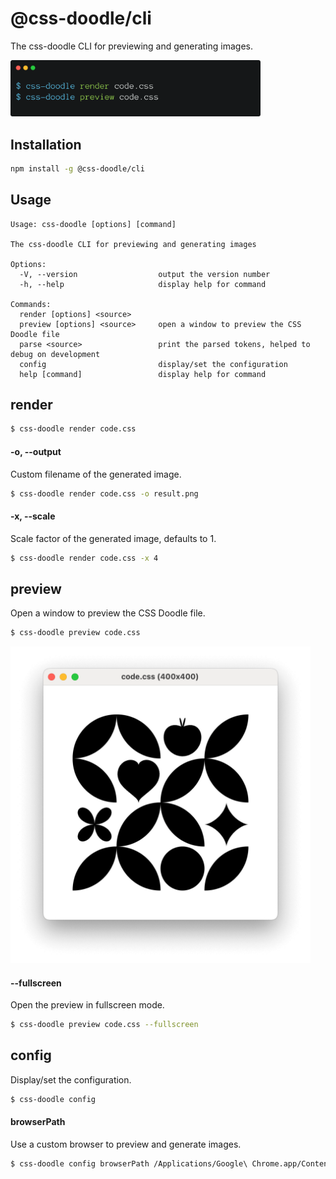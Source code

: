 # @css-doodle/cli

The css-doodle CLI for previewing and generating images.

<img src="screenshot/screenshot.png" width="400px" alt="screenshot" />

## Installation

```bash
npm install -g @css-doodle/cli
```

## Usage

```
Usage: css-doodle [options] [command]

The css-doodle CLI for previewing and generating images

Options:
  -V, --version                  output the version number
  -h, --help                     display help for command

Commands:
  render [options] <source>
  preview [options] <source>     open a window to preview the CSS Doodle file
  parse <source>                 print the parsed tokens, helped to debug on development
  config                         display/set the configuration
  help [command]                 display help for command
```

## render

```bash
$ css-doodle render code.css
```

#### -o, --output

Custom filename of the generated image.

```bash
$ css-doodle render code.css -o result.png
```

#### -x, --scale

Scale factor of the generated image, defaults to 1.

```bash
$ css-doodle render code.css -x 4
```

## preview
Open a window to preview the CSS Doodle file.

```bash
$ css-doodle preview code.css
```

<img src="screenshot/preview.png" width="480px" alt="screenshot" />

#### --fullscreen

Open the preview in fullscreen mode.

```bash
$ css-doodle preview code.css --fullscreen
```


## config

Display/set the configuration.

```bash
$ css-doodle config
```

#### browserPath

Use a custom browser to preview and generate images.

```bash
$ css-doodle config browserPath /Applications/Google\ Chrome.app/Contents/MacOS/Google\ Chrome
```
